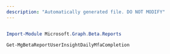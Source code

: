 ```yaml
---
description: "Automatically generated file. DO NOT MODIFY"
---
```


```powershell

Import-Module Microsoft.Graph.Beta.Reports

Get-MgBetaReportUserInsightDailyMfaCompletion

```